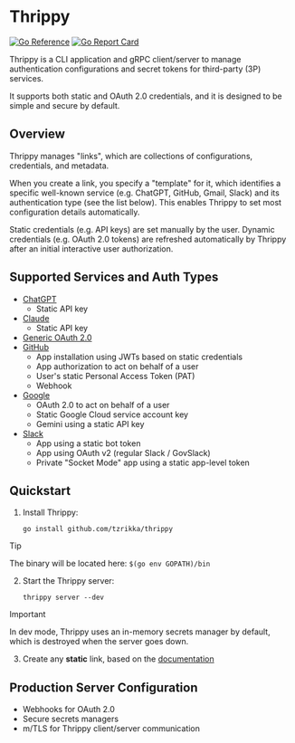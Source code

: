 # Thrippy

[![Go Reference](https://pkg.go.dev/badge/github.com/tzrikka/thrippy.svg)](https://pkg.go.dev/github.com/tzrikka/thrippy)
[![Go Report Card](https://goreportcard.com/badge/github.com/tzrikka/thrippy)](https://goreportcard.com/report/github.com/tzrikka/thrippy)

Thrippy is a CLI application and gRPC client/server to manage authentication configurations and secret tokens for third-party (3P) services.

It supports both static and OAuth 2.0 credentials, and it is designed to be simple and secure by default.

## Overview

Thrippy manages "links", which are collections of configurations, credentials, and metadata.

When you create a link, you specify a "template" for it, which identifies a specific well-known service (e.g. ChatGPT, GitHub, Gmail, Slack) and its authentication type (see the list below). This enables Thrippy to set most configuration details automatically.

Static credentials (e.g. API keys) are set manually by the user. Dynamic credentials (e.g. OAuth 2.0 tokens) are refreshed automatically by Thrippy after an initial interactive user authorization.

## Supported Services and Auth Types

- [ChatGPT](./docs/chatgpt/README.md)
  - Static API key
- [Claude](./docs/claude/README.md)
  - Static API key
- [Generic OAuth 2.0](./docs/generic-oauth/README.md)
- [GitHub](./docs/github/README.md)
  - App installation using JWTs based on static credentials
  - App authorization to act on behalf of a user
  - User's static Personal Access Token (PAT)
  - Webhook
- [Google](./docs/google/README.md)
  - OAuth 2.0 to act on behalf of a user
  - Static Google Cloud service account key
  - Gemini using a static API key
- [Slack](./docs/slack/README.md)
  - App using a static bot token
  - App using OAuth v2 (regular Slack / GovSlack)
  - Private "Socket Mode" app using a static app-level token

## Quickstart

1. Install Thrippy:

   ```shell
   go install github.com/tzrikka/thrippy
   ```

> [!TIP]
> The binary will be located here: `$(go env GOPATH)/bin`

2. Start the Thrippy server:

   ```shell
   thrippy server --dev
   ```

> [!IMPORTANT]
> In dev mode, Thrippy uses an in-memory secrets manager by default, which is destroyed when the server goes down.

3. Create any **static** link, based on the [documentation](https://github.com/tzrikka/thrippy/tree/main/docs)

## Production Server Configuration

- Webhooks for OAuth 2.0
- Secure secrets managers
- m/TLS for Thrippy client/server communication
